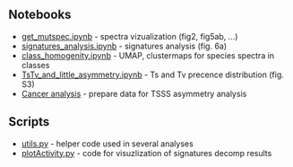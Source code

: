 ## Notebooks

- [get_mutspec.ipynb](./get_mutspec.ipynb) - spectra vizualization (fig2, fig5ab, ...)
- [signatures_analysis.ipynb](./signatures_analysis.ipynb) - signatures analysis (fig. 6a)
- [class_homogenity.ipynb](./class_homogenity.ipynb) - UMAP, clustermaps for species spectra in classes
- [TsTv_and_little_asymmetry.ipynb](./TsTv_and_little_asymmetry.ipynb) - Ts and Tv precence distribution (fig. S3)
- [Cancer analysis](./cancer_analysis.ipynb) - prepare data for TSSS asymmetry analysis

## Scripts

- [utils.py](./utils.py) - helper code used in several analyses
- [plotActivity.py](./plotActivity.py) - code for visuzlization of signatures decomp results